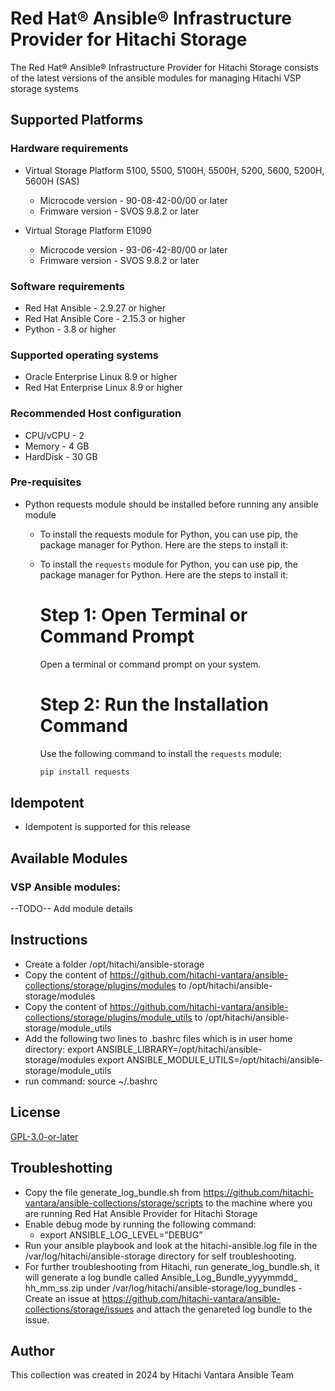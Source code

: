 # Red Hat® Ansible® Infrastructure Provider for Hitachi Storage

The Red Hat® Ansible® Infrastructure Provider for Hitachi Storage consists of the latest versions of the ansible modules for managing Hitachi VSP storage systems 

## Supported Platforms

### Hardware requirements
- Virtual Storage Platform 5100, 5500, 5100H, 5500H, 5200, 5600, 5200H, 5600H (SAS)
    - Microcode version - 90-08-42-00/00 or later
    - Frimware version - SVOS 9.8.2 or later

- Virtual Storage Platform E1090
    - Microcode version - 93-06-42-80/00 or later
    - Frimware version - SVOS 9.8.2 or later

### Software requirements
- Red Hat Ansible - 2.9.27 or higher
- Red Hat Ansible Core - 2.15.3 or higher
- Python - 3.8 or higher

### Supported operating systems
- Oracle Enterprise Linux 8.9 or higher
- Red Hat Enterprise Linux 8.9 or higher

### Recommended Host configuration
- CPU/vCPU - 2
- Memory - 4 GB
- HardDisk - 30 GB

### Pre-requisites

- Python requests module should be installed before running any ansible module

    - To install the requests module for Python, you can use pip, the package manager for Python. Here are the steps to install it:


    - To install the `requests` module for Python, you can use pip, the package manager for Python. Here are the steps to install it:

        # Step 1: Open Terminal or Command Prompt

        Open a terminal or command prompt on your system.

        # Step 2: Run the Installation Command

        Use the following command to install the `requests` module:

        ```bash
        pip install requests
        ```

## Idempotent
- Idempotent is supported for this release

## Available Modules
### VSP Ansible modules:

--TODO-- Add module details

## Instructions
- Create a folder /opt/hitachi/ansible-storage
- Copy the content of https://github.com/hitachi-vantara/ansible-collections/storage/plugins/modules to  /opt/hitachi/ansible-storage/modules
- Copy the content of https://github.com/hitachi-vantara/ansible-collections/storage/plugins/module_utils to  /opt/hitachi/ansible-storage/module_utils
- Add the following two lines to .bashrc files which is in user home directory:
    export ANSIBLE_LIBRARY=/opt/hitachi/ansible-storage/modules
    export ANSIBLE_MODULE_UTILS=/opt/hitachi/ansible-storage/module_utils
- run command: source  ~/.bashrc

## License
[GPL-3.0-or-later](https://www.gnu.org/licenses/gpl-3.0.en.html)


## Troubleshotting
- Copy the file generate_log_bundle.sh from https://github.com/hitachi-vantara/ansible-collections/storage/scripts to the machine where you are running Red Hat Ansible Provider for Hitachi
Storage
- Enable debug mode by running the following command:
  - export ANSIBLE_LOG_LEVEL=”DEBUG”
- Run your ansible playbook and look at the hitachi-ansible.log file in the /var/log/hitachi/ansible-storage directory for self troubleshooting.
- For further troubleshooting from Hitachi, run generate_log_bundle.sh,  it will generate a log bundle called Ansible_Log_Bundle_yyyymmdd_ hh_mm_ss.zip under /var/log/hitachi/ansible-storage/log_bundles
      - Create an issue at https://github.com/hitachi-vantara/ansible-collections/storage/issues and attach the genareted log bundle to the issue.
      
## Author

This collection was created in 2024 by Hitachi Vantara Ansible Team